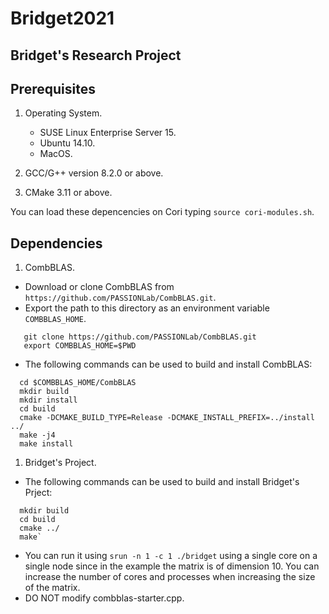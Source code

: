 # Bridget2021
## Bridget's Research Project

## Prerequisites

1. Operating System.
    *  SUSE Linux Enterprise Server 15.
    *  Ubuntu 14.10.
    *  MacOS.
    
2. GCC/G++ version 8.2.0 or above.

3. CMake 3.11 or above.

You can load these depencencies on Cori typing `source cori-modules.sh`.

## Dependencies
    
1. CombBLAS.
  * Download or clone CombBLAS from `https://github.com/PASSIONLab/CombBLAS.git`.
  * Export the path to this directory as an environment variable `COMBBLAS_HOME`.
   ```
      git clone https://github.com/PASSIONLab/CombBLAS.git
      export COMBBLAS_HOME=$PWD
   ```
  * The following commands can be used to build and install CombBLAS:
  ```
    cd $COMBBLAS_HOME/CombBLAS
    mkdir build
    mkdir install
    cd build
    cmake -DCMAKE_BUILD_TYPE=Release -DCMAKE_INSTALL_PREFIX=../install ../
    make -j4
    make install         
  ```
1. Bridget's Project.
  * The following commands can be used to build and install Bridget's Prject:
  ```
    mkdir build
    cd build
    cmake ../
    make`       
  ```
  * You can run it using `srun -n 1 -c 1 ./bridget` using a single core on a single node since in the example the matrix is of dimension 10. You can increase the number of cores and processes when increasing the size of the matrix.
  * DO NOT modify combblas-starter.cpp.
